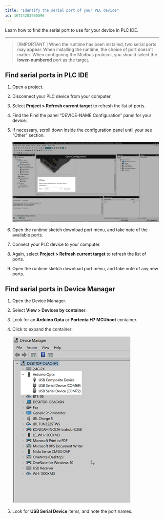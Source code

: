 ```yaml
---
title: "Identify the serial port of your PLC device"
id: 16724283965596 
---
```


Learn how to find the serial port to use for your device in PLC IDE.

---

> [!IMPORTANT ]
> When the runtime has been installed, two serial ports may appear. When installing the runtime, the choice of port doesn't matter. When configuring the Modbus protocol, you should select the **lower-numbered** port as the target.

## Find serial ports in PLC IDE

1. Open a project.
1. Disconnect your PLC device from your computer.
1. Select **Project > Refresh current target** to refresh the list of ports.
1. Find the Find the panel “DEVICE-NAME Configuration” panel for your device.
1. If necessary, scroll down inside the configuration panel until your see “Other” section.

   ![The runtime download widget in PLC IDE.](img/plc-ide-runtime-widget-location.png)
1. Open the runtime sketch download port menu, and take note of the available ports.
1. Connect your PLC device to your computer.
1. Again, select **Project > Refresh current target** to refresh the list of ports.
1. Open the runtime sketch download port menu, and take note of any new ports.

## Find serial ports in Device Manager

1. Open the Device Manager.
1. Select **View > Devices by container**.
1. Look for an **Arduino Opta** or **Portenta H7 MCUboot** container.
1. Click to expand the container:

   ![Arduino Opta ports in Device Manager.](img/device-manager.png)

1. Look for **USB Serial Device** items, and note the port names.
